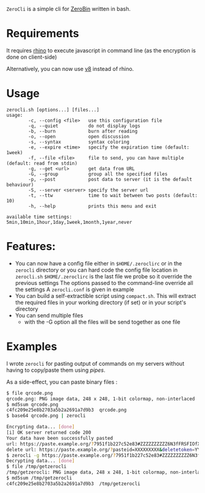 `ZeroCli` is a simple cli for [ZeroBin](http://sebsauvage.net/wiki/doku.php?id=php:zerobin) written in bash.

# Requirements

It requires [rhino](https://developer.mozilla.org/en-US/docs/Rhino) to execute javascript in command line (as the encryption is
done on client-side)

Alternatively, you can now use [v8](https://developers.google.com/v8/build) instead of rhino.

# Usage

```
zerocli.sh [options...] [files...]
usage:
        -c, --config <file>   use this configuration file
        -q, --quiet           do not display logs
        -b, --burn            burn after reading
        -o, --open            open discussion
        -s, --syntax          syntax coloring
        -e, --expire <time>   specify the expiration time (default: 1week)
        -f, --file <file>     file to send, you can have multiple (default: read from stdin)
        -g, --get <url>       get data from URL
        -G, --group           group all the specified files
        -p, --post            post data to server (it is the default behaviour)
        -S, --server <server> specify the server url
        -t, --ttw             time to wait between two posts (default: 10)
        -h, --help            prints this menu and exit

available time settings:
5min,10min,1hour,1day,1week,1month,1year,never
```

# Features:

* You can now have a config file either in `$HOME/.zeroclirc` or in the `zerocli` directory
or you can hard code the config file location in `zerocli.sh`
`$HOME/.zeroclirc` is the last file we probe so it override the previous settings
The options passed to the command-line override all the settings
A `zerocli.conf` is given in example
* You can build a self-extractible script using `compact.sh`. This will extract the required
files in your working directory (if set) or in your script's directory
* You can send multiple files
    * with the -G option all the files will be send together as one file

# Examples

I wrote `zerocli` for pasting output of commands on my servers without having to copy/paste
them using *pipes*.

As a side-effect, you can paste binary files :

``` bash
$ file qrcode.png    
qrcode.png: PNG image data, 248 x 248, 1-bit colormap, non-interlaced
$ md5sum qrcode.png
c4fc209e25e8b2703a5b2a2691a7d9b3  qrcode.png
$ base64 qrcode.png | zerocli

Encrypting data... [done]
[i] OK server returned code 200
Your data have been successfully pasted
url: https://paste.example.org/?7951f1b227c52e83#ZZZZZZZZZZ6N3fFRSFIOfXlFMwSYzNa9dpGy0=
delete url: https://paste.example.org/?pasteid=XXXXXXXXX&deletetoken=YYYYYYYYYYYYYY
$ zerocli -g https://paste.example.org/?7951f1b227c52e83#ZZZZZZZZZZ6N3fFRSFIOfXlFMwSYzNa9dpGy0= | base64 -d >/tmp/getzerocli
Decrypting data... [done]
$ file /tmp/getzerocli
/tmp/getzerocli: PNG image data, 248 x 248, 1-bit colormap, non-interlaced
$ md5sum /tmp/getzerocli
c4fc209e25e8b2703a5b2a2691a7d9b3  /tmp/getzerocli
```

